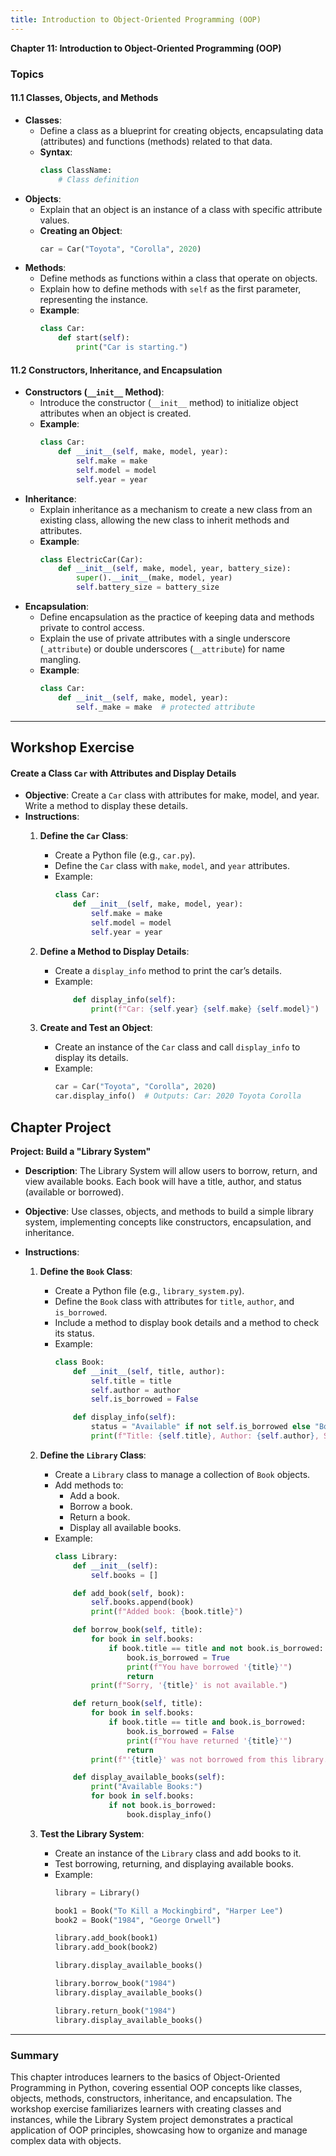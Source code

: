 ```yaml
---
title: Introduction to Object-Oriented Programming (OOP)
---
```

**Chapter 11: Introduction to Object-Oriented Programming (OOP)**

### Topics

#### 11.1 Classes, Objects, and Methods
   - **Classes**:
      - Define a class as a blueprint for creating objects, encapsulating data (attributes) and functions (methods) related to that data.
      - **Syntax**:
        ```python
        class ClassName:
            # Class definition
        ```
   - **Objects**:
      - Explain that an object is an instance of a class with specific attribute values.
      - **Creating an Object**:
        ```python
        car = Car("Toyota", "Corolla", 2020)
        ```
   - **Methods**:
      - Define methods as functions within a class that operate on objects.
      - Explain how to define methods with `self` as the first parameter, representing the instance.
      - **Example**:
        ```python
        class Car:
            def start(self):
                print("Car is starting.")
        ```

#### 11.2 Constructors, Inheritance, and Encapsulation
   - **Constructors (`__init__` Method)**:
      - Introduce the constructor (`__init__` method) to initialize object attributes when an object is created.
      - **Example**:
        ```python
        class Car:
            def __init__(self, make, model, year):
                self.make = make
                self.model = model
                self.year = year
        ```
   - **Inheritance**:
      - Explain inheritance as a mechanism to create a new class from an existing class, allowing the new class to inherit methods and attributes.
      - **Example**:
        ```python
        class ElectricCar(Car):
            def __init__(self, make, model, year, battery_size):
                super().__init__(make, model, year)
                self.battery_size = battery_size
        ```
   - **Encapsulation**:
      - Define encapsulation as the practice of keeping data and methods private to control access.
      - Explain the use of private attributes with a single underscore (`_attribute`) or double underscores (`__attribute`) for name mangling.
      - **Example**:
        ```python
        class Car:
            def __init__(self, make, model, year):
                self._make = make  # protected attribute
        ```

---

<h2 class="workshop-title">Workshop Exercise</h2>
<div class="workshop-container">

#### Create a Class `Car` with Attributes and Display Details

- **Objective**: Create a `Car` class with attributes for make, model, and year. Write a method to display these details.
- **Instructions**:
   1. **Define the `Car` Class**:
      - Create a Python file (e.g., `car.py`).
      - Define the `Car` class with `make`, `model`, and `year` attributes.
      - Example:
        ```python
        class Car:
            def __init__(self, make, model, year):
                self.make = make
                self.model = model
                self.year = year
        ```

   2. **Define a Method to Display Details**:
      - Create a `display_info` method to print the car’s details.
      - Example:
        ```python
            def display_info(self):
                print(f"Car: {self.year} {self.make} {self.model}")
        ```

   3. **Create and Test an Object**:
      - Create an instance of the `Car` class and call `display_info` to display its details.
      - Example:
        ```python
        car = Car("Toyota", "Corolla", 2020)
        car.display_info()  # Outputs: Car: 2020 Toyota Corolla
        ```

</div>

<h2 class="workshop-title">Chapter Project</h2>
<div class="workshop-container">

**Project: Build a "Library System"**

- **Description**: The Library System will allow users to borrow, return, and view available books. Each book will have a title, author, and status (available or borrowed).

- **Objective**: Use classes, objects, and methods to build a simple library system, implementing concepts like constructors, encapsulation, and inheritance.

- **Instructions**:
   1. **Define the `Book` Class**:
      - Create a Python file (e.g., `library_system.py`).
      - Define the `Book` class with attributes for `title`, `author`, and `is_borrowed`.
      - Include a method to display book details and a method to check its status.
      - Example:
        ```python
        class Book:
            def __init__(self, title, author):
                self.title = title
                self.author = author
                self.is_borrowed = False

            def display_info(self):
                status = "Available" if not self.is_borrowed else "Borrowed"
                print(f"Title: {self.title}, Author: {self.author}, Status: {status}")
        ```

   2. **Define the `Library` Class**:
      - Create a `Library` class to manage a collection of `Book` objects.
      - Add methods to:
         - Add a book.
         - Borrow a book.
         - Return a book.
         - Display all available books.
      - Example:
        ```python
        class Library:
            def __init__(self):
                self.books = []

            def add_book(self, book):
                self.books.append(book)
                print(f"Added book: {book.title}")

            def borrow_book(self, title):
                for book in self.books:
                    if book.title == title and not book.is_borrowed:
                        book.is_borrowed = True
                        print(f"You have borrowed '{title}'")
                        return
                print(f"Sorry, '{title}' is not available.")

            def return_book(self, title):
                for book in self.books:
                    if book.title == title and book.is_borrowed:
                        book.is_borrowed = False
                        print(f"You have returned '{title}'")
                        return
                print(f"'{title}' was not borrowed from this library.")

            def display_available_books(self):
                print("Available Books:")
                for book in self.books:
                    if not book.is_borrowed:
                        book.display_info()
        ```

   3. **Test the Library System**:
      - Create an instance of the `Library` class and add books to it.
      - Test borrowing, returning, and displaying available books.
      - Example:
        ```python
        library = Library()
        
        book1 = Book("To Kill a Mockingbird", "Harper Lee")
        book2 = Book("1984", "George Orwell")
        
        library.add_book(book1)
        library.add_book(book2)
        
        library.display_available_books()
        
        library.borrow_book("1984")
        library.display_available_books()
        
        library.return_book("1984")
        library.display_available_books()
        ```

---

### Summary

This chapter introduces learners to the basics of Object-Oriented Programming in Python, covering essential OOP concepts like classes, objects, methods, constructors, inheritance, and encapsulation. The workshop exercise familiarizes learners with creating classes and instances, while the Library System project demonstrates a practical application of OOP principles, showcasing how to organize and manage complex data with objects.

</div>

<script>
  import ChapterNavigation from '$lib/components/ChapterNavigation.svelte';
</script>

<ChapterNavigation 
    prevHref="/learn/python/ch10" 
    nextHref="/learn/python/ch12"
  />